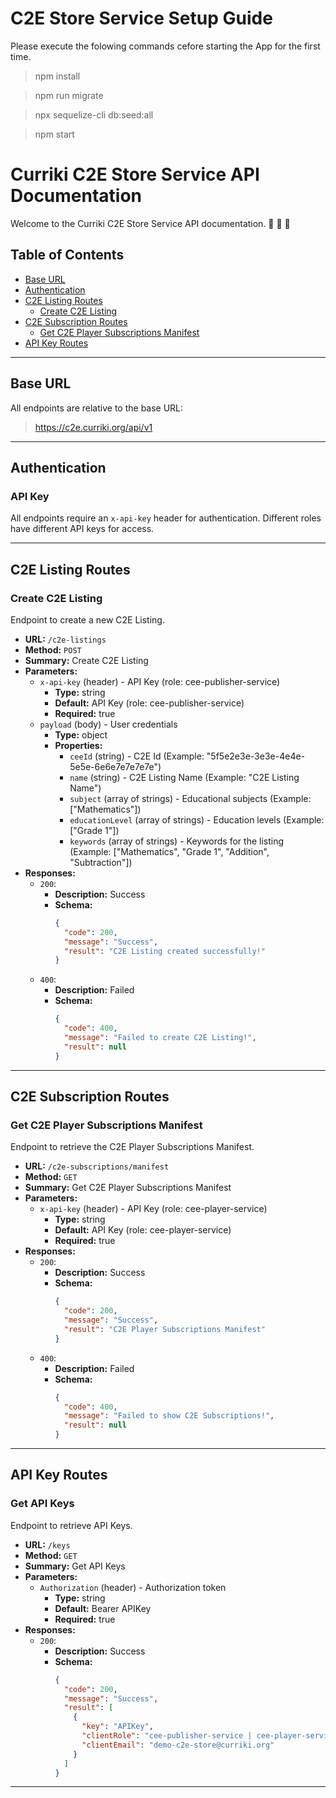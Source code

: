 # C2E Store Service Setup Guide

Please execute the folowing commands cefore starting the App for the first time.

> npm install

> npm run migrate

> npx sequelize-cli db:seed:all

> npm start

# Curriki C2E Store Service API Documentation

Welcome to the Curriki C2E Store Service API documentation. :tada: :tada: :tada:

## Table of Contents
- [Base URL](#base-url)
- [Authentication](#authentication)
- [C2E Listing Routes](#c2e-listing-routes)
  - [Create C2E Listing](#create-c2e-listing)
- [C2E Subscription Routes](#c2e-subscription-routes)
  - [Get C2E Player Subscriptions Manifest](#get-c2e-player-subscriptions-manifest)
- [API Key Routes](#api-key-routes)

---

## Base URL

All endpoints are relative to the base URL:
> https://c2e.curriki.org/api/v1



---

## Authentication

### API Key

All endpoints require an `x-api-key` header for authentication. Different roles have different API keys for access.

---

## C2E Listing Routes

### Create C2E Listing

Endpoint to create a new C2E Listing.

- **URL:** `/c2e-listings`
- **Method:** `POST`
- **Summary:** Create C2E Listing
- **Parameters:**
  - `x-api-key` (header) - API Key (role: cee-publisher-service)
    - **Type:** string
    - **Default:** API Key (role: cee-publisher-service)
    - **Required:** true
  - `payload` (body) - User credentials
    - **Type:** object
    - **Properties:**
      - `ceeId` (string) - C2E Id (Example: "5f5e2e3e-3e3e-4e4e-5e5e-6e6e7e7e7e7e")
      - `name` (string) - C2E Listing Name (Example: "C2E Listing Name")
      - `subject` (array of strings) - Educational subjects (Example: ["Mathematics"])
      - `educationLevel` (array of strings) - Education levels (Example: ["Grade 1"])
      - `keywords` (array of strings) - Keywords for the listing (Example: ["Mathematics", "Grade 1", "Addition", "Subtraction"])
- **Responses:**
  - `200`:
    - **Description:** Success
    - **Schema:**
      ```json
      {
        "code": 200,
        "message": "Success",
        "result": "C2E Listing created successfully!"
      }
      ```
  - `400`:
    - **Description:** Failed
    - **Schema:**
      ```json
      {
        "code": 400,
        "message": "Failed to create C2E Listing!",
        "result": null
      }
      ```

---

## C2E Subscription Routes

### Get C2E Player Subscriptions Manifest

Endpoint to retrieve the C2E Player Subscriptions Manifest.

- **URL:** `/c2e-subscriptions/manifest`
- **Method:** `GET`
- **Summary:** Get C2E Player Subscriptions Manifest
- **Parameters:**
  - `x-api-key` (header) - API Key (role: cee-player-service)
    - **Type:** string
    - **Default:** API Key (role: cee-player-service)
    - **Required:** true
- **Responses:**
  - `200`:
    - **Description:** Success
    - **Schema:**
      ```json
      {
        "code": 200,
        "message": "Success",
        "result": "C2E Player Subscriptions Manifest"
      }
      ```
  - `400`:
    - **Description:** Failed
    - **Schema:**
      ```json
      {
        "code": 400,
        "message": "Failed to show C2E Subscriptions!",
        "result": null
      }
      ```

---

## API Key Routes

### Get API Keys

Endpoint to retrieve API Keys.

- **URL:** `/keys`
- **Method:** `GET`
- **Summary:** Get API Keys
- **Parameters:**
  - `Authorization` (header) - Authorization token
    - **Type:** string
    - **Default:** Bearer APIKey
    - **Required:** true
- **Responses:**
  - `200`:
    - **Description:** Success
    - **Schema:**
      ```json
      {
        "code": 200,
        "message": "Success",
        "result": [
          {
            "key": "APIKey",
            "clientRole": "cee-publisher-service | cee-player-service",
            "clientEmail": "demo-c2e-store@curriki.org"
          }
        ]
      }
      ```

---


